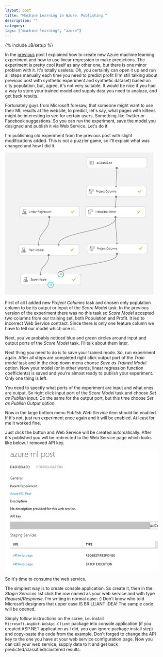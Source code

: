 ```yaml
---
layout: post
title: "Machine Learning in Azure. Publishing."
description: ""
category: 
tags: ["machine learning", "azure"]
---
```

{% include JB/setup %}

In the [previous](/2014/07/21/machine-learning-in-azure/) post I explained how to create new 
Azure machine learning experiment and how to use linear regression to make predictions.
The experiment is pretty cool itself as any other one, but there is one minor problem with it.
It's totally useless. Oh, you certainly can open it up and run all steps manually each time you need
to predict profit (I'm still talking about previous post with synthetic experiment and synthetic dataset)
based on city population, but, agree, it's not very suitable. It would be nice if you had a way
to store your trained model and supply data you need to analyze, and get back results.

Fortunately guys from Microsoft foresaw, that someone might want to use their ML results 
at the website, to predict, let's say, what pages with kittens might be interesting to see for 
certain users. Something like Twitter or Facebook suggestions. So you can run the experiment, save 
the model you designed and publish it via Web Service. Let's do it.

I'm publishing old experiment from the previous post with slight modifications added.
This is not a puzzler game, so I'll explain what was changed and how I did it.

![changed-experiment](/assets/images/azure_ml_2/changed_exp.png)

First of all I added new _Project Columns_ task and chosen only population column to be its output
or input of the _Score Model_ task. In the previous version of the experiment there was no this task
so _Score Model_ accepted two columns from our training set, both Population and Profit. It led to incorrect
Web Service contract. Since there is only one feature column we have to tell our model which one is.

Next, you've probably noticed blue and green circles around input and output ports of the _Score Model_ task.
I'll talk about them later.

Next thing you need to do is to save your trained mode. So, run experiment again. After all steps are completed
right click output port of the _Train model_ task and in the drop down menu choose _Save as Trained Model_ option.
Now your model (or in other words, linear regression function coefficients) is saved and you're almost ready to
publish your experiment. Only one thing is left.

You need to specify what ports of the experiment are input and what ones are output.
So right click input port of the _Score Model_ task and choose _Set as Publish Input_. Do the same 
for the output port, but this time choose _Set as Publish Output_ option.

Now in the large bottom menu _Publish Web Service_ item should be enabled. If it's not, just run experiment
once again and it will be enabled. At least for me it worked fine.

Just click the button and Web Service will be created automatically. After it's published you will be 
redirected to the Web Service page which looks like below. I removed API key. 

![changed-experiment](/assets/images/azure_ml_2/web_service_configuration.png)

So it's time to consume the web service.

The simplest way is to create console application. So create it, then in the _Stagin Services_ list click
the row named as your web service and with type _Request/Response_. I'm writing in normal case. :) Don't know
who told Microsoft designers that upper case IS BRILLIANT IDEA! The sample code will be opened.

Simply follow instructions on the scree, i.e. install `Microsoft.AspNet.WebApi.Client` package into 
console application (if you created ASP.NET application as I did, you can ignore package install step) 
and copy-paste the code from the example. Don't forged to change the API key 
to the one you have at your web service configuration page. Now you can call your web service, supply data
to it and get back predicted/classified/clustered results.